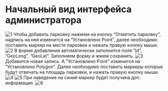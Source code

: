 # Начальный вид интерфейса администратора 
![1](https://user-images.githubusercontent.com/31400054/29763021-0c65819a-8bda-11e7-970b-36f3281fa62f.png)
Чтобы добавить парковку нажмем на кнопку “Отметить парковку”, надпись на ней   изменится на “Установлено Point”, далее необходимо поставить маркер на месте парковки и нажать правую кнопку мыши.
![2](https://user-images.githubusercontent.com/31400054/29763032-186e267c-8bda-11e7-9a8b-432a3cca5c57.png)
  В форме добавления автоматически заполнится поля  “Id”, ”GeoLong”, ”GeoLat”. Заполняем форму и жмем сохранить.
  ![3](https://user-images.githubusercontent.com/31400054/29763036-1a4b5e24-8bda-11e7-81eb-238f2b9357e6.png)
  Добавится новая запись. А “Установлено Point” изменится на “Установлено Polygon”. Далее необходимо поставить маркеры которые будут отвечать на площадь парковки, и нажать правую кнопку мыши. 
  ![4](https://user-images.githubusercontent.com/31400054/29763045-22d94d6c-8bda-11e7-87b6-d0b851200142.png)
  ![5](https://user-images.githubusercontent.com/31400054/29763047-25ff090a-8bda-11e7-99bd-ce5cd56ccd78.png)
  При наведение на синий  маркер будет получена доп. информация. 
  ![6](https://user-images.githubusercontent.com/31400054/29763051-285d535a-8bda-11e7-8314-e121ee632aaa.png)
